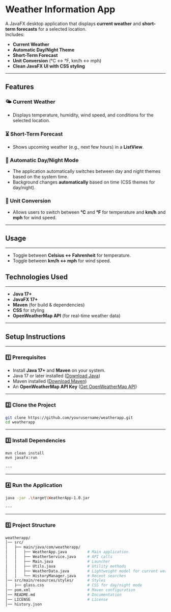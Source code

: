 # Weather Information App

A JavaFX desktop application that displays **current weather** and **short-term forecasts** for a selected location.  
Includes:

- **Current Weather**
- **Automatic Day/Night Theme**
- **Short-Term Forecast**
- **Unit Conversion** (°C ↔ °F, km/h ↔ mph)
- **Clean JavaFX UI with CSS styling**

---

## Features

### 🌤 Current Weather

- Displays temperature, humidity, wind speed, and conditions for the selected location.

### ⏳ Short-Term Forecast

- Shows upcoming weather (e.g., next few hours) in a **ListView**.

### 🌙 Automatic Day/Night Mode

- The application automatically switches between day and night themes based on the system time.
- Background changes **automatically** based on time (CSS themes for day/night).

### 🔄 Unit Conversion

- Allows users to switch between **°C** and **°F** for temperature and **km/h** and **mph** for wind speed.

---

## Usage

---

- Toggle between **Celsius ↔ Fahrenheit** for temperature.
- Toggle between **km/h ↔ mph** for wind speed.

## Technologies Used

---

- **Java 17+**
- **JavaFX 17+**
- **Maven** (for build & dependencies)
- **CSS** for styling
- **OpenWeatherMap API** (for real-time weather data)

---

## Setup Instructions

---

### 1️⃣ Prerequisites

- Install **Java 17+** and **Maven** on your system.
- Java 17 or later installed ([Download Java](https://adoptium.net/temurin/releases/))
- Maven installed ([Download Maven](https://maven.apache.org/))
- An **OpenWeatherMap API Key** ([Get OpenWeatherMap API](https://openweathermap.org/api))

---

### 2️⃣ Clone the Project

```bash
git clone https://github.com/yourusername/weatherapp.git
cd weatherapp

```

---

### 3️⃣ Install Dependencies

```bash
mvn clean install
mvn javafx:run

---
```

---

### 4️⃣ Run the Application

```bash
java -jar .\target\WeatherApp-1.0.jar

---
```

---

### 5️⃣ Project Structure

```bash
weatherapp/
│── src/
│   ├── main/java/com/weatherapp/
│   │   ├── WeatherApp.java         # Main application
│   │   ├── WeatherService.java     # API calls
│   │   ├── Main.java               # Launcher
│   │   ├── Utils.java              # Utility methods
│   │   ├── WeatherData.java        # Lightweight model for current weather and forecast entries
│   │   └── HistoryManager.java     # Recent searches
│── src/main/resources/styles/      # Styles
│   ├── glass.css                   # CSS for day/night mode
│── pom.xml                         # Maven configuration
│── README.md                       # Documentation
│── LICENSE                         # License
│── history.json
